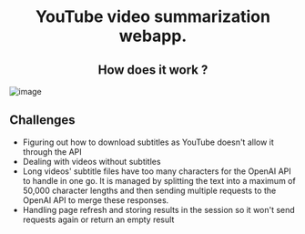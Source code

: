 
<div align="center"> <h1>YouTube video summarization webapp. </h1>
<h2>How does it work ?</h2></div>

![image](https://github.com/user-attachments/assets/3e70364b-f253-4637-b586-51bfb3947f5e)

<h2>Challenges</h2>
<ul>
  <li>Figuring out how to download subtitles as YouTube doesn't allow it through the API</li>
  <li>Dealing with videos without subtitles</li>
  <li>Long videos' subtitle files have too many characters for the OpenAI API to handle in one go. It is managed by splitting the text into a maximum of 50,000 character lengths and then sending multiple requests to the OpenAI API to merge these responses.</li>
  <li>Handling page refresh and storing results in the session so it won't send requests again or return an empty result</li>
</ul>

